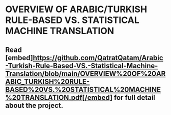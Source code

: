 # OVERVIEW OF ARABIC/TURKISH RULE-BASED VS. STATISTICAL MACHINE TRANSLATION

## Read [embed]https://github.com/QatratQatam/Arabic-Turkish-Rule-Based-VS.-Statistical-Machine-Translation/blob/main/OVERVIEW%20OF%20ARABIC_TURKISH%20RULE-BASED%20VS.%20STATISTICAL%20MACHINE%20TRANSLATION.pdf[/embed] for full detail about the project.
